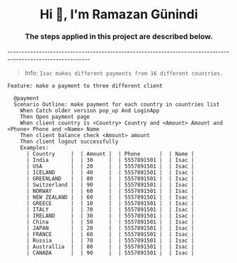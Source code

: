 <h1 align="center">Hi 👋, I'm Ramazan Günindi</h1>
<h3 align="center">The steps applied in this project are described below.</h3>
-----------------------------------------------------------------------------------------------------------

> Info: `Isac makes different payments from 16 different countries. `

```feature  
Feature: make a payment to three different client

  @payment
  Scenario Outline: make payment for each country in countries list
    When Catch older version pop_up And LoginApp
    Then Open payment page
    When client country is <Country> Country and <Amount> Amount and <Phone> Phone and <Name> Name
    Then client balance check <Amount> amount
    Then client logout successfully
    Examples:
      | Country     |  | Amount |  | Phone      |  | Name |
      | India       |  | 30     |  | 5557891501 |  | Isac |
      | USA         |  | 20     |  | 5557891501 |  | Isac |
      | ICELAND     |  | 40     |  | 5557891501 |  | Isac |
      | GREENLAND   |  | 80     |  | 5557891501 |  | Isac |
      | Switzerland |  | 90     |  | 5557891501 |  | Isac |
      | NORWAY      |  | 60     |  | 5557891501 |  | Isac |
      | NEW ZEALAND |  | 60     |  | 5557891501 |  | Isac |
      | GREECE      |  | 10     |  | 5557891501 |  | Isac |
      | ITALY       |  | 70     |  | 5557891501 |  | Isac |
      | IRELAND     |  | 30     |  | 5557891501 |  | Isac |
      | China       |  | 50     |  | 5557891501 |  | Isac |
      | JAPAN       |  | 20     |  | 5557891501 |  | Isac |
      | FRANCE      |  | 60     |  | 5557891501 |  | Isac |
      | Russia      |  | 70     |  | 5557891501 |  | Isac |
      | Australlia  |  | 80     |  | 5557891501 |  | Isac |
      | CANADA      |  | 90     |  | 5557891501 |  | Isac |
```    

